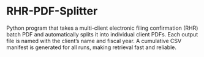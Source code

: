 # RHR-PDF-Splitter
Python program that takes a multi-client electronic filing confirmation (RHR) batch PDF and automatically splits it into individual client PDFs. Each output file is named with the client’s name and fiscal year. A cumulative CSV manifest is generated for all runs, making retrieval fast and reliable.
